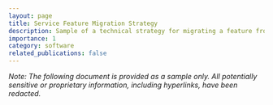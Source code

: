 ```yaml
---
layout: page
title: Service Feature Migration Strategy
description: Sample of a technical strategy for migrating a feature from an undisclosed legacy service
importance: 1
category: software
related_publications: false
---
```


_Note: The following document is provided as a sample only. All potentially sensitive or proprietary information, including hyperlinks, have been redacted._

